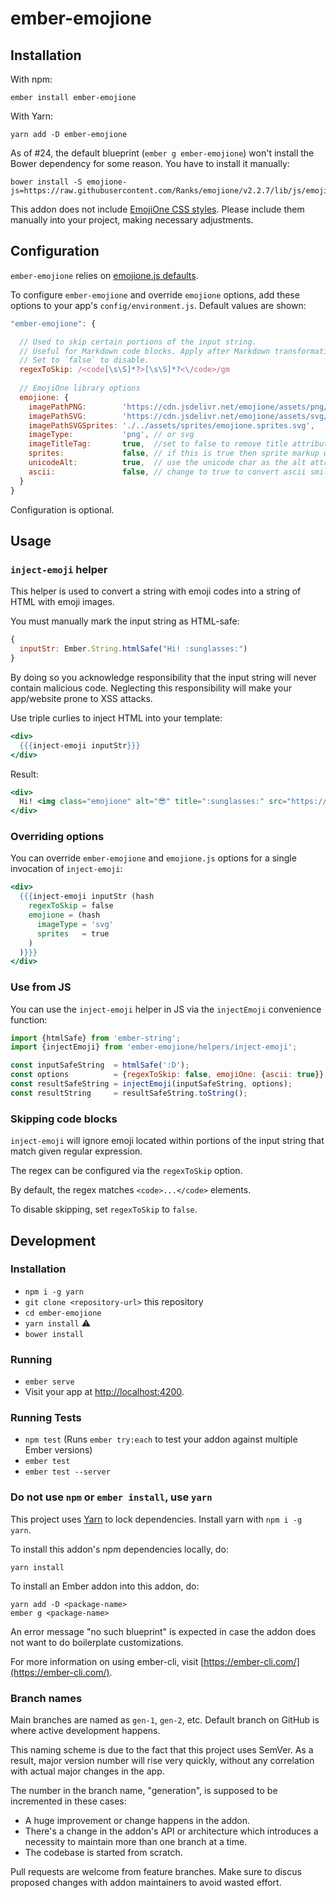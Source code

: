 # ember-emojione

## Installation

With npm:

    ember install ember-emojione
    
With Yarn:

    yarn add -D ember-emojione

As of #24, the default blueprint (`ember g ember-emojione`) won't install the Bower dependency for some reason. You have to install it manually:

    bower install -S emojione-js=https://raw.githubusercontent.com/Ranks/emojione/v2.2.7/lib/js/emojione.js

This addon does not include [EmojiOne CSS styles](https://github.com/Ranks/emojione/blob/master/assets/css/emojione.css). Please include them manually into your project, making necessary adjustments.



## Configuration

`ember-emojione` relies on [emojione.js defaults](https://github.com/Ranks/emojione/blob/v2.2.7/lib/js/emojione.js#L150-L157).

To configure `ember-emojione` and override `emojione` options, add these options to your app's `config/environment.js`. Default values are shown:

```js
"ember-emojione": {

  // Used to skip certain portions of the input string.
  // Useful for Markdown code blocks. Apply after Markdown transformation.
  // Set to `false` to disable.
  regexToSkip: /<code[\s\S]*?>[\s\S]*?<\/code>/gm
  
  // EmojiOne library options
  emojione: {
    imagePathPNG:        'https://cdn.jsdelivr.net/emojione/assets/png/',
    imagePathSVG:        'https://cdn.jsdelivr.net/emojione/assets/svg/',
    imagePathSVGSprites: './../assets/sprites/emojione.sprites.svg',
    imageType:           'png', // or svg
    imageTitleTag:       true,  //set to false to remove title attribute from img tag
    sprites:             false, // if this is true then sprite markup will be used (if SVG image type is set then you must include the SVG sprite file locally)
    unicodeAlt:          true,  // use the unicode char as the alt attribute (makes copy and pasting the resulting text better)
    ascii:               false, // change to true to convert ascii smileys
  }
}
```

Configuration is optional.



## Usage

### `inject-emoji` helper

This helper is used to convert a string with emoji codes into a string of HTML with emoji images.

You must manually mark the input string as HTML-safe:

```js
{
  inputStr: Ember.String.htmlSafe("Hi! :sunglasses:")
}
```

By doing so you acknowledge responsibility that the input string will never contain malicious code. Neglecting this responsibility will make your app/website prone to XSS attacks.

Use triple curlies to inject HTML into your template:

```handlebars
<div>
  {{{inject-emoji inputStr}}}
</div>
```

Result:

```handlebars
<div>
  Hi! <img class="emojione" alt="😎" title=":sunglasses:" src="https://cdn.jsdelivr.net/emojione/assets/png/1f60e.png?v=2.2.7"/>
</div>
```



### Overriding options

You can override `ember-emojione` and `emojione.js` options for a single invocation of `inject-emoji`:

```hbs
<div>
  {{{inject-emoji inputStr (hash
    regexToSkip = false
    emojione = (hash
      imageType = 'svg'
      sprites   = true
    )
  )}}}
</div>
```



### Use from JS

You can use the `inject-emoji` helper in JS via the `injectEmoji` convenience function:

```js
import {htmlSafe} from 'ember-string';
import {injectEmoji} from 'ember-emojione/helpers/inject-emoji';

const inputSafeString  = htmlSafe(':D');
const options          = {regexToSkip: false, emojiOne: {ascii: true}};
const resultSafeString = injectEmoji(inputSafeString, options);
const resultString     = resultSafeString.toString();
```


### Skipping code blocks

`inject-emoji` will ignore emoji located within portions of the input string that match given regular expression.

The regex can be configured via the `regexToSkip` option.

By default, the regex matches `<code>...</code>` elements.

To disable skipping, set `regexToSkip` to `false`.



## Development

### Installation

* `npm i -g yarn`
* `git clone <repository-url>` this repository
* `cd ember-emojione`
* `yarn install` :warning:
* `bower install`



### Running

* `ember serve`
* Visit your app at [http://localhost:4200](http://localhost:4200).



### Running Tests

* `npm test` (Runs `ember try:each` to test your addon against multiple Ember versions)
* `ember test`
* `ember test --server`



### Do not use `npm` or `ember install`, use `yarn`

This project uses [Yarn](https://yarnpkg.com/) to lock dependencies. Install yarn with `npm i -g yarn`.

To install this addon's npm dependencies locally, do:

    yarn install

To install an Ember addon into this addon, do:

    yarn add -D <package-name>
    ember g <package-name>

An error message "no such blueprint" is expected in case the addon does not want to do boilerplate customizations.

For more information on using ember-cli, visit [https://ember-cli.com/](https://ember-cli.com/).



### Branch names

Main branches are named as `gen-1`, `gen-2`, etc. Default branch on GitHub is where active development happens.

This naming scheme is due to the fact that this project uses SemVer. As a result, major version number will rise very quickly, without any correlation with actual major changes in the app.

The number in the branch name, "generation", is supposed to be incremented in these cases:
* A huge improvement or change happens in the addon.
* There's a change in the addon's API or architecture which introduces a necessity to maintain more than one branch at a time.
* The codebase is started from scratch.

Pull requests are welcome from feature branches. Make sure to discus proposed changes with addon maintainers to avoid wasted effort.
